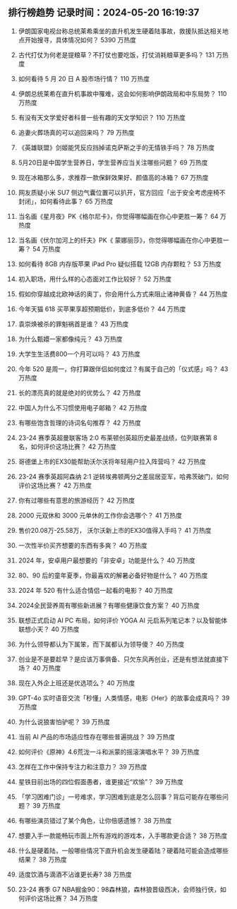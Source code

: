 
## 排行榜趋势 记录时间：2024-05-20 16:19:37
  
  1. 伊朗国家电视台称总统莱希乘坐的直升机发生硬着陆事故，救援队抵达相关地点开始搜寻，具体情况如何？ 5390 万热度
    
  2. 古代打仗为何老是提粮草？不打仗也要吃饭，打仗消耗粮草更多吗？ 131 万热度
    
  3. 如何看待 5 月 20 日 A 股市场行情？ 110 万热度
    
  4. 伊朗总统莱希在直升机事故中罹难，这会如何影响伊朗政局和中东局势？ 110 万热度
    
  5. 有没有天文学爱好者科普一些有趣的天文学知识？ 110 万热度
    
  6. 追妻火葬场真的可以追回来吗？ 79 万热度
    
  7. 《英雄联盟》剑姬能凭反应挡掉诺克萨斯之手的无情铁手吗？ 78 万热度
    
  8. 5月20日是中国学生营养日，学生营养应当关注哪些问题？ 69 万热度
    
  9. 现在冰箱那么多，求推荐一款保鲜效果好、颜值高的冰箱？ 67 万热度
    
  10. 网友质疑小米 SU7 侧边气囊位置可以扒开，官方回应「出于安全考虑座椅不封闭」，如何看待此事？ 65 万热度
    
  11. 当名画《星月夜》PK《格尔尼卡》，你觉得哪幅画在你心中更胜一筹？ 64 万热度
    
  12. 当名画《伏尔加河上的纤夫》PK《 蒙娜丽莎》，你觉得哪幅画在你心中更胜一筹？ 54 万热度
    
  13. 如何看待 8GB 内存版苹果 iPad Pro 疑似搭载 12GB 内存颗粒？ 53 万热度
    
  14. 初入职场，用什么样的心态面对工作比较好？ 52 万热度
    
  15. 假如你穿越成北欧神话的奥丁，你会用什么方式来阻止诸神黄昏？ 44 万热度
    
  16. 今年天猫 618 买苹果享超预期低价，到底多低价？ 44 万热度
    
  17. 袁崇焕被杀的罪魁祸首是谁？ 43 万热度
    
  18. 为什么甄嬛一家都像纯元？ 43 万热度
    
  19. 大学生生活费800一个月可以吗？ 43 万热度
    
  20. 今年 520 是周一，你打算跟伴侣如何度过？有属于自己的「仪式感」吗？ 43 万热度
    
  21. 长的漂亮真的就是绝对的优势么？ 42 万热度
    
  22. 中国人为什么不习惯使用电子邮箱？ 42 万热度
    
  23. 有哪些饱含哲理的诗词名句推荐？ 42 万热度
    
  24. 23-24 赛季英超曼联客场 2:0 布莱顿创英超历史最差战绩，位列联赛第 8 名，如何评价这场比赛？ 42 万热度
    
  25. 哥德堡上市的EX30能帮助沃尔沃将年轻用户拉入阵营吗？ 42 万热度
    
  26. 23-24 赛季英超阿森纳 2:1 逆转埃弗顿两分之差屈居亚军，哈弗茨破门，如何评价这场比赛？ 42 万热度
    
  27. 你有过哪些有意思的旅游经历？ 42 万热度
    
  28. 2000 元双休和 3000 元单休的工作你会选哪个？ 41 万热度
    
  29. 售价20.08万-25.58万， 沃尔沃新上市的EX30值得入手吗？ 41 万热度
    
  30. 一次性半价买齐想要的东西有多爽？ 40 万热度
    
  31. 2024 年，安卓用户最想要的「非安卓」功能是什么？ 40 万热度
    
  32. 80、90 后的童年夏季，你最喜欢的解暑必备好物是什么？ 40 万热度
    
  33. 2024 年 520 有什么适合情侣一起看的电影？ 40 万热度
    
  34. 2024全民营养周有哪些新进展？有哪些健康饮食方案？ 40 万热度
    
  35. 联想正式启动 AI PC 布局，如何评价 YOGA AI 元启系列笔记本？以及智能体联想小天？ 40 万热度
    
  36. 为什么领导都认为下属笨，而下属都认为领导傻？ 40 万热度
    
  37. 创业是不是要趁早？是应该万事俱备、只欠东风再创业，还是有想法就直接下场？ 40 万热度
    
  38. 现在入外企上班还是优选项么？ 40 万热度
    
  39. GPT-4o 实时语音交流「秒懂」人类情感，电影《Her》的故事会成真吗？ 39 万热度
    
  40. 为什么说狼害怕驴呢？ 39 万热度
    
  41. 当前 AI 产品的市场适应性存在哪些普遍挑战？ 39 万热度
    
  42. 如何评价《原神》4.6荒泷一斗和派蒙的摇滚演唱水平？ 39 万热度
    
  43. 怎样在工作中保持专注力和注意力？ 39 万热度
    
  44. 星铁目前出场的四位假面愚者，谁更接近“欢愉”？ 39 万热度
    
  45. 「学习困难门诊」一号难求，学习困难到底是怎么回事？背后可能存在哪些问题？ 39 万热度
    
  46. 有哪些演员错过了某个角色，让你倍感遗憾？ 38 万热度
    
  47. 想要入手一款能畅玩市面上所有游戏的游戏本，入手哪款更合适？ 38 万热度
    
  48. 什么是硬着陆，一般哪些情况下直升机会发生硬着陆？硬着陆可能会造成哪些结果？ 38 万热度
    
  49. 适度饮酒与滴酒不沾谁更长寿? 38 万热度
    
  50. 23-24 赛季 G7 NBA掘金90：98森林狼，森林狼晋级西决，会师独行侠，如何评价这场比赛？ 34 万热度
    